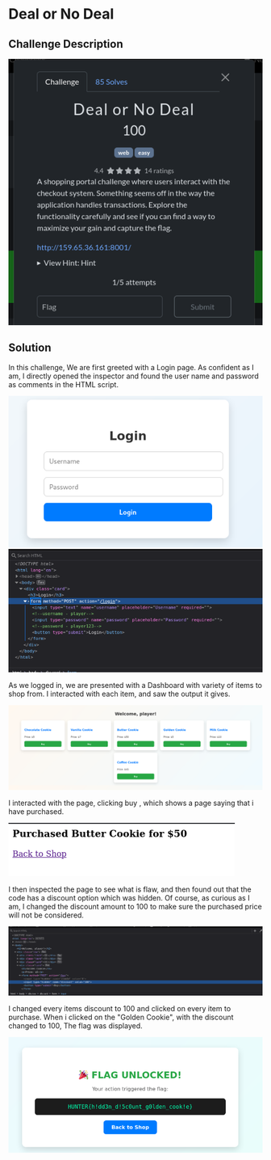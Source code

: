 # Deal or No Deal

## Challenge Description
![Challenge Description](images/DDDescription.png)

## Solution

In this challenge, We are first greeted with a Login page. As confident as I am, I directly opened the inspector and found the user name and password as comments in the HTML script.

![Login](images/DDLogin.png)
![LoginPassword](images/DDLoginPassword.png)

As we logged in, we are presented with a Dashboard with variety of items to shop from. I interacted with each item, and saw the output it gives. 

![Dashboard](images/DDDashboard.png)

I interacted with the page, clicking buy , which shows a page saying that i have purchased.

![Purchasedd](images/DDPurchased.png)

I then inspected the page to see what is flaw, and then found out that the code has a discount option which was hidden. Of course, as curious as I am, I changed the discount amount to 100 to make sure the purchased price will not be considered.

![Discount](images/DDDiscount.png)

I changed every items discount to 100 and clicked on every item to purchase. When i clicked on the "Golden Cookie", with the discount changed to 100, The flag was displayed.

![flag](images/DDFlag.png)

